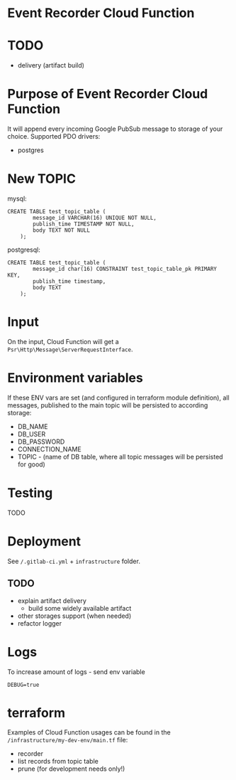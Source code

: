 Event Recorder Cloud Function
===

# TODO
- delivery (artifact build)

# Purpose of Event Recorder Cloud Function
It will append every incoming Google PubSub message to storage of your choice.
Supported PDO drivers:
- postgres

# New TOPIC
mysql:
```mysql
CREATE TABLE test_topic_table (
        message_id VARCHAR(16) UNIQUE NOT NULL,
        publish_time TIMESTAMP NOT NULL,
        body TEXT NOT NULL
    );
```
postgresql:
```postgresql
CREATE TABLE test_topic_table (
        message_id char(16) CONSTRAINT test_topic_table_pk PRIMARY KEY,
        publish_time timestamp,
        body TEXT
    );
```

# Input
On the input, Cloud Function will get a `Psr\Http\Message\ServerRequestInterface`.

# Environment variables
If these ENV vars are set (and configured in terraform module definition), all messages, published to the main topic will be persisted to according storage:
- DB_NAME
- DB_USER
- DB_PASSWORD
- CONNECTION_NAME
- TOPIC - (name of DB table, where all topic messages will be persisted for good)

# Testing

TODO

# Deployment
See `/.gitlab-ci.yml` + `infrastructure` folder.

## TODO
- explain artifact delivery
    - build some widely available artifact
- other storages support (when needed)
- refactor logger

# Logs
To increase amount of logs - send env variable
```shell
DEBUG=true
```

# terraform
Examples of Cloud Function usages can be found in the `/infrastructure/my-dev-env/main.tf` file:
- recorder
- list records from topic table
- prune (for development needs only!)
